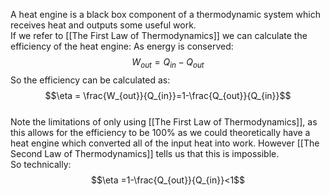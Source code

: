 A heat engine is a black box component of a thermodynamic system which receives heat and outputs some useful work.
\
If we refer to [[The First Law of Thermodynamics]] we can calculate the efficiency of the heat engine:
As energy is conserved:
$$W_{out} = Q_{in}-Q_{out}$$
So the efficiency can be calculated as:
$$\eta = \frac{W_{out}}{Q_{in}}=1-\frac{Q_{out}}{Q_{in}}$$
\
Note the limitations of only using [[The First Law of Thermodynamics]], as this allows for the efficiency to be 100% as we could theoretically have a heat engine which converted all of the input heat into work. However [[The Second Law of Thermodynamics]] tells us that this is impossible.
\
So technically:
$$\eta =1-\frac{Q_{out}}{Q_{in}}<1$$


